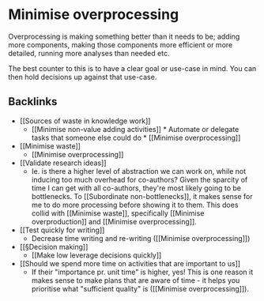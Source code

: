 # Minimise overprocessing
Overprocessing is making something better than it needs to be; adding more components, making those components more efficient or more detailed, running more analyses than needed etc.

The best counter to this is to have a clear goal or use-case in mind. You can then hold decisions up against that use-case.

## Backlinks
* [[Sources of waste in knowledge work]]
	* [[Minimise non-value adding activities]]
	\* Automate or delegate tasks that someone else could do
	\* [[Minimise overprocessing]]
* [[Minimise waste]]
	* [[Minimise overprocessing]]
* [[Validate research ideas]]
	* Ie. is there a higher level of abstraction we can work on, while not inducing too much overhead for co-authors? Given the sparcity of time I can get with all co-authors, they're most likely going to be bottlenecks. To [[Subordinate non-bottlenecks]], it makes sense for me to do more processing before showing it to them. This does collid with [[Minimise waste]], specifically [[Minimise overproduction]] and [[Minimise overprocessing]].
* [[Test quickly for writing]]
	* Decrease time writing and re-writing ([[Minimise overprocessing]]) 
* [[§Decision making]]
	* [[Make low leverage decisions quickly]]
* [[Should we spend more time on activities that are important to us]]
	* If their "importance pr. unit time" is higher, yes! This is one reason it makes sense to make plans that are aware of time - it helps you prioritise what "sufficient quality" is ([[Minimise overprocessing]]).

<!-- {BearID:6D576A14-ED97-4FAB-8213-3A989727A140-34842-0000C84B7864C1E8} -->

